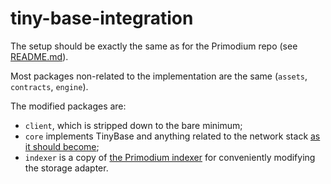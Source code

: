 # tiny-base-integration

The setup should be exactly the same as for the Primodium repo (see [README.md](https://github.com/primodiumxyz/primodium/blob/main/README.md)).

Most packages non-related to the implementation are the same (`assets`, `contracts`, `engine`).

The modified packages are:

- `client`, which is stripped down to the bare minimum;
- `core` implements TinyBase and anything related to the network stack [as it should become](https://linear.app/primodium/issue/PRI-475/create-core-package);
- `indexer` is a copy of [the Primodium indexer](https://github.com/primodiumxyz/indexer/) for conveniently modifying the storage adapter.

